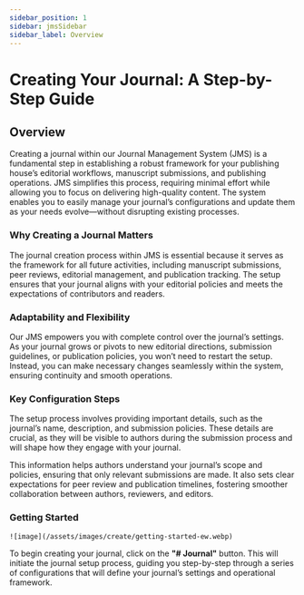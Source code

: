 ```yaml
---
sidebar_position: 1
sidebar: jmsSidebar
sidebar_label: Overview
---
```


# Creating Your Journal: A Step-by-Step Guide

## Overview

Creating a journal within our Journal Management System (JMS) is a fundamental step in establishing a robust framework for your publishing house’s editorial workflows, manuscript submissions, and publishing operations. JMS simplifies this process, requiring minimal effort while allowing you to focus on delivering high-quality content. The system enables you to easily manage your journal’s configurations and update them as your needs evolve—without disrupting existing processes.

### Why Creating a Journal Matters

The journal creation process within JMS is essential because it serves as the framework for all future activities, including manuscript submissions, peer reviews, editorial management, and publication tracking. The setup ensures that your journal aligns with your editorial policies and meets the expectations of contributors and readers.

### Adaptability and Flexibility

Our JMS empowers you with complete control over the journal’s settings. As your journal grows or pivots to new editorial directions, submission guidelines, or publication policies, you won’t need to restart the setup. Instead, you can make necessary changes seamlessly within the system, ensuring continuity and smooth operations.

### Key Configuration Steps

The setup process involves providing important details, such as the journal’s name, description, and submission policies. These details are crucial, as they will be visible to authors during the submission process and will shape how they engage with your journal.

This information helps authors understand your journal’s scope and policies, ensuring that only relevant submissions are made. It also sets clear expectations for peer review and publication timelines, fostering smoother collaboration between authors, reviewers, and editors.

### Getting Started

    ![image](/assets/images/create/getting-started-ew.webp)

To begin creating your journal, click on the **"# Journal"** button. This will initiate the journal setup process, guiding you step-by-step through a series of configurations that will define your journal’s settings and operational framework.
